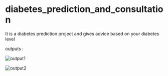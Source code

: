 # diabetes_prediction_and_consultation
It is a diabetes prediction project and gives advice based on your diabetes level


outputs :

![output1](https://user-images.githubusercontent.com/98877569/174423548-74deda47-a744-48a3-9610-b150d25adcfc.png)

![output2](https://user-images.githubusercontent.com/98877569/174423549-f4569139-9c13-4d15-bc20-76a5e074cf15.png)
